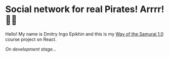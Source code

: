 # Social network for real Pirates! Arrrr! 🏴‍☠️

Hello! My name is Dmitry Ingo Epikhin and this is my [Way of the Samurai 1.0](https://www.youtube.com/playlist?list=PLcvhF2Wqh7DNVy1OCUpG3i5lyxyBWhGZ8) course project on React.

_On development stage..._
